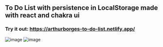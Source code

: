 ## To Do List with persistence in LocalStorage made with react and chakra ui
### Try it out: https://arthurborges-to-do-list.netlify.app/
![image](https://user-images.githubusercontent.com/104205613/189504590-19baacee-896f-4102-a840-56f0ae416b47.png)
![image](https://user-images.githubusercontent.com/104205613/189504595-d6da42c4-d267-4483-84bf-bdceb672b9f0.png)

